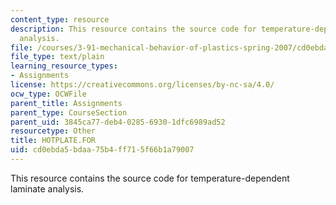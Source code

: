 ```yaml
---
content_type: resource
description: This resource contains the source code for temperature-dependent laminate
  analysis.
file: /courses/3-91-mechanical-behavior-of-plastics-spring-2007/cd0ebda5bdaa75b4ff715f66b1a79007_HOTPLATE.FOR
file_type: text/plain
learning_resource_types:
- Assignments
license: https://creativecommons.org/licenses/by-nc-sa/4.0/
ocw_type: OCWFile
parent_title: Assignments
parent_type: CourseSection
parent_uid: 3845ca77-deb4-0285-6930-1dfc6989ad52
resourcetype: Other
title: HOTPLATE.FOR
uid: cd0ebda5-bdaa-75b4-ff71-5f66b1a79007
---
```

This resource contains the source code for temperature-dependent laminate analysis.